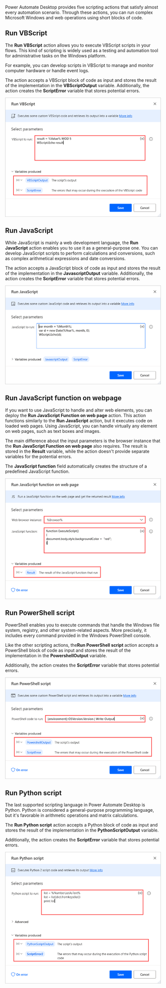 Power Automate Desktop provides five scripting actions that satisfy almost every automation scenario. Through these actions, you can run complex Microsoft Windows and web operations using short blocks of code.

## Run VBScript

The **Run VBScript** action allows you to execute VBScript scripts in your flows. This kind of scripting is widely used as a testing and automation tool for administrative tasks on the Windows platform. 

For example, you can develop scripts in VBScript to manage and monitor computer hardware or handle event logs. 

The action accepts a VBScript block of code as input and stores the result of the implementation in the **VBScriptOutput** variable. Additionally, the action creates the **ScriptError** variable that stores potential errors.

![The Run VBScript action.](..\media\run-vbscript-action.png)

## Run JavaScript

While JavaScript is mainly a web development language, the **Run JavaScript** action enables you to use it as a general-purpose one. You can develop JavaScript scripts to perform calculations and conversions, such as complex arithmetical expressions and date conversions. 

The action accepts a JavaScript block of code as input and stores the result of the implementation in the **JavascriptOutput** variable. Additionally, the action creates the **ScriptError** variable that stores potential errors.

![The Run JavaScript action.](..\media\run-javascript-action.png)

## Run JavaScript function on webpage

If you want to use JavaScript to handle and alter web elements, you can deploy the **Run JavaScript Function on web page** action. This action functions similarly to the **Run JavaScript** action, but it executes code on loaded web pages. Using JavaScript, you can handle virtually any element on web pages, such as text boxes and images. 

The main difference about the input parameters is the browser instance that the **Run JavaScript Function on web page** also requires. The result is stored in the **Result** variable, while the action doesn't provide separate variables for the potential errors.

The **JavaScript function** field automatically creates the structure of a predefined JavaScript function.

![The Run JavaScript Function on web page action.](..\media\run-javascript-function-on-web-page-action.png)

## Run PowerShell script

PowerShell enables you to execute commands that handle the Windows file system, registry, and other system-related aspects. More precisely, it includes every command provided in the Windows PowerShell console. 

Like the other scripting actions, the**Run PowerShell script** action accepts a PowerShell block of code as input and stores the result of the implementation in the **PowershellOutput** variable. 

Additionally, the action creates the **ScriptError** variable that stores potential errors.

![The Run PowerShell script action.](..\media\run-powershell-script-action.png)

## Run Python script

The last supported scripting language in Power Automate Desktop is Python. Python is considered a general-purpose programming language, but it's favorable in arithmetic operations and matrix calculations.  

The **Run Python script** action accepts a Python block of code as input and stores the result of the implementation in the **PythonScriptOutput** variable. 

Additionally, the action creates the **ScriptError** variable that stores potential errors.

![The Run Python script action.](..\media\run-python-script-action.png)